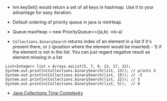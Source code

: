 - hm.keySet() would return a set of all keys in hashmap. Use it to your advantage for easy iteration.
- Default ordering of priority queue in java is minHeap.
- Queue<Integer> maxHeap = new PriorityQueue<>((a,b) ->b-a)
  
- ``` Collections.binarySearch ``` returns index of an element in a list if it's present there,
  or (-(position where the element would be inserted) - 1) if the element is not in the list.
  You can just regard negative result as element missing in a list
``` 
List<Integer> list = Arrays.asList(5, 7, 9, 13, 17, 22);
System.out.println(Collections.binarySearch(list, 13)); // prints 3
System.out.println(Collections.binarySearch(list, 15)); // -5
System.out.println(Collections.binarySearch(list, 22)); // 5
System.out.println(Collections.binarySearch(list, 5));  // 0
 ```

- [Java Collections Time Complexity](https://www.baeldung.com/java-collections-complexity)
